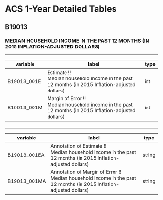 # ACS 1-Year Detailed Tables

## B19013

### MEDIAN HOUSEHOLD INCOME IN THE PAST 12 MONTHS (IN 2015 INFLATION-ADJUSTED DOLLARS)

___

| variable | label | type |
| ----- | ----- | ----- |
| B19013_001E | Estimate !!<br>Median household income in the past 12 months (in 2015 Inflation-adjusted dollars) | int |
| B19013_001M | Margin of Error !!<br>Median household income in the past 12 months (in 2015 Inflation-adjusted dollars) | int |
### 

___

| variable | label | type |
| ----- | ----- | ----- |
| B19013_001EA | Annotation of Estimate !!<br>Median household income in the past 12 months (in 2015 Inflation-adjusted dollars) | string |
| B19013_001MA | Annotation of Margin of Error !!<br>Median household income in the past 12 months (in 2015 Inflation-adjusted dollars) | string |

